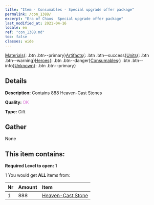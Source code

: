 ```yaml
---
title: "Item - Consumables - Special upgrade offer package"
permalink: /con_1388/
excerpt: "Era of Chaos  Special upgrade offer package"
last_modified_at: 2021-04-16
locale: en
ref: "con_1388.md"
toc: false
classes: wide
---
```

 [Materials](/Items/){: .btn .btn--primary}[Artifacts](/Items/Artifacts/){: .btn .btn--success}[Units](/Items/Units/){: .btn .btn--warning}[Heroes](/Items/Heroes/){: .btn .btn--danger}[Consumables](/Items/Consumables/){: .btn .btn--info}[Unknown](/Items/Unknown/){: .btn .btn--primary}

## Details
 **Description:** Contains 888 Heaven-Cast Stones

 **Quality:** <span style="color: #DA70D6">OK</span>

 **Type:** Gift

## Gather

  None

## This item contains:

 **Required Level to open:** 1

 1 You would get **ALL** items  from:

  | Nr | Amount |     Item    |
  |:---|:-------|:------------|
  | 1 | 888 | [Heaven-Cast Stone](/Items/art_188/) |  | 
